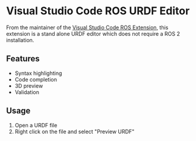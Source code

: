 # Visual Studio Code ROS URDF Editor
From the maintainer of the [Visual Studio Code ROS Extension](http://aka.ms/ros/vscode), this extension is a stand alone URDF editor which does not require a ROS 2 installation. 

## Features
- Syntax highlighting
- Code completion
- 3D preview
- Validation

## Usage
1. Open a URDF file
2. Right click on the file and select "Preview URDF"




